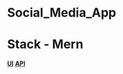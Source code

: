 # Social_Media_App
# Stack - Mern

**[UI](https://drive.google.com/file/d/1Mh94GlJxxJnEn3UqyFQKUNGMzuySK2uE/view?usp=drive_link)**
**[API](https://drive.google.com/file/d/1CPVg7xBtH-K2C4cMz8nP23GOnrh02UJG/view?usp=drive_link)** 
